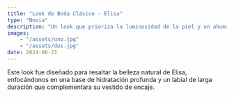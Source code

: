 ```yaml
---
title: "Look de Boda Clásico - Elisa"
type: "Novia"
description: "Un look que prioriza la luminosidad de la piel y un ahumado muy sutil en tonos tierra. Ideal para ceremonias de día."
images: 
    - "/assets/uno.jpg"
    - "/assets/dos.jpg"
date: 2024-06-21
---
```


Este look fue diseñado para resaltar la belleza natural de Elisa, enfocándonos en una base de hidratación profunda y un labial de larga duración que complementara su vestido de encaje.